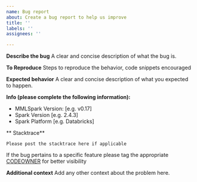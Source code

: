 ```yaml
---
name: Bug report
about: Create a bug report to help us improve
title: ''
labels: ''
assignees: ''

---
```


**Describe the bug**
A clear and concise description of what the bug is.

**To Reproduce**
Steps to reproduce the behavior, code snippets encouraged

**Expected behavior**
A clear and concise description of what you expected to happen.

**Info (please complete the following information):**
 - MMLSpark Version: [e.g. v0.17]
 - Spark Version [e.g. 2.4.3]
 - Spark Platform [e.g. Databricks]

** Stacktrace**
```
Please post the stacktrace here if applicable
```

If the bug pertains to a specific feature please tag the appropriate [CODEOWNER](https://github.com/Azure/mmlspark/blob/master/CODEOWNERS) for better visibility

**Additional context**
Add any other context about the problem here.

